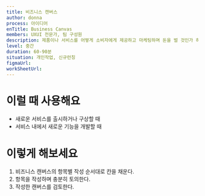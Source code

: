 ```yaml
---
title: 비즈니스 캔버스
author: donna
process: 아이디어
enTitle: Business Canvas
members: UXUI 전문가, 팀 구성원
description: 제품이나 서비스를 어떻게 소비자에게 제공하고 마케팅하며 돈을 벌 것인가 하는 계획 또는 사업 아이디어
level: 중간
duration: 60-90분
situation: 개인작업, 신규런칭
figmaUrl:
workSheetUrl:
---
```


<!-- 프로세스별 보기: 공감, 설계, 프로토타입, 테스트 -->
<!--UXUI 전문가, 팀 구성원, 사용자, 이해관계자, 누구나 -->
<!--level: 쉬움, 중간, 어려움-->
<!--개인작업, 신규런칭, 리뉴얼고도화-->

# 이럴 때 사용해요

- 새로운 서비스를 출시하거나 구상할 때
- 서비스 내에서 새로운 기능을 개발할 때

# 이렇게 해보세요

1. 비즈니스 캔버스의 항목별 작성 순서대로 칸을 채운다.
2. 항목을 작성하며 충분히 토의한다.
3. 작성한 캔버스를 검토한다.

<!--
<iframe width="1044" height="587" src="" frameborder="0" allow="accelerometer; autoplay; encrypted-media; gyroscope; picture-in-picture" allowfullscreen></iframe>
--!>
